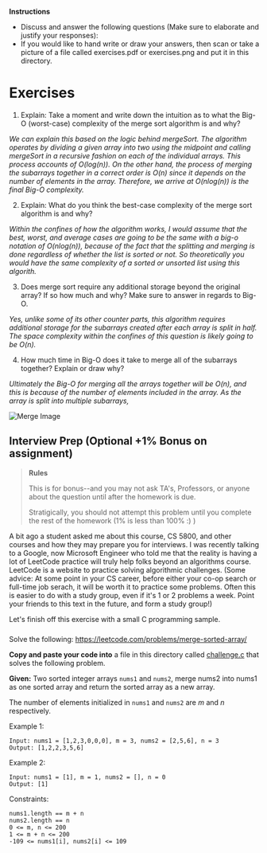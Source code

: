 **Instructions** 

- Discuss and answer the following questions (Make sure to elaborate and justify your responses):
- If you would like to hand write or draw your answers, then scan or take a picture of a file called exercises.pdf or exercises.png and put it in this directory.


# Exercises

1. Explain: Take a moment and write down the intuition as to what the Big-O (worst-case) complexity of the merge sort algorithm is and why? 

*We can explain this based on the logic behind mergeSort. The algorithm operates by dividing a given array into two using the midpoint and calling mergeSort in a recursive fashion on each of the individual arrays. This process accounts of O(log(n)). On the other hand, the process of merging the subarrays together in a correct order is O(n) since it depends on the number of elements in the array. Therefore, we arrive at O(nlog(n)) is the final Big-O complexity.*

2. Explain: What do you think the best-case complexity of the merge sort algorithm is and why?

*Within the confines of how the algorithm works, I would assume that the best, worst, and average cases are going to be the same with a big-o notation of O(nlog(n)), because of the fact that the splitting and merging is done regardless of whether the list is sorted or not. So theoretically you would have the same complexity of a sorted or unsorted list using this algorith.*

3. Does merge sort require any additional storage beyond the original array? If so how much and why? Make sure to answer in regards to Big-O.

*Yes, unlike some of its other counter parts, this algorithm requires additional storage for the subarrays created after each array is split in half. The space complexity within the confines of this question is likely going to be O(n).*

4. How much time in Big-O does it take to merge all of the subarrays together? Explain or draw why?

*Ultimately the Big-O for merging all the arrays together will be O(n), and this is because of the number of elements included in the array. As the array is split into multiple subarrays,*

![Merge Image](../images/capture.JPG)



## Interview Prep (Optional +1% Bonus on assignment)

> **Rules** 
> 
> This is for bonus--and you may not ask TA's, Professors, or anyone about the question until after the homework is due.
> 
> Stratigically, you should not attempt this problem until you complete the rest of the homework (1% is less than 100% :) )

A bit ago a student asked me about this course, CS 5800, and other courses and how they may prepare you for interviews. I was recently talking to a Google, now Microsoft Engineer who told me that the reality is having a lot of LeetCode practice will truly help folks beyond an algorithms course. LeetCode is a website to practice solving algorithmic challenges. (Some advice: At some point in your CS career, before either your co-op search or full-time job serach, it will be worth it to practice some problems. Often this is easier to do with a study group, even if it's 1 or 2 problems a week. Point your friends to this text in the future, and form a study group!)

Let's finish off this exercise with a small C programming sample.

###

Solve the following: https://leetcode.com/problems/merge-sorted-array/

**Copy and paste your code into** a file in this directory called [challenge.c](./challenge.c) that solves the following problem.

**Given:** Two sorted integer arrays `nums1` and `nums2`, merge nums2 into nums1 as one sorted array and return the sorted array as a new array.

The number of elements initialized in `nums1` and `nums2` are *m* and *n* respectively.

Example 1:

```
Input: nums1 = [1,2,3,0,0,0], m = 3, nums2 = [2,5,6], n = 3
Output: [1,2,2,3,5,6]
```

Example 2:

```
Input: nums1 = [1], m = 1, nums2 = [], n = 0
Output: [1]
```

Constraints:

```
nums1.length == m + n
nums2.length == n
0 <= m, n <= 200
1 <= m + n <= 200
-109 <= nums1[i], nums2[i] <= 109
```
